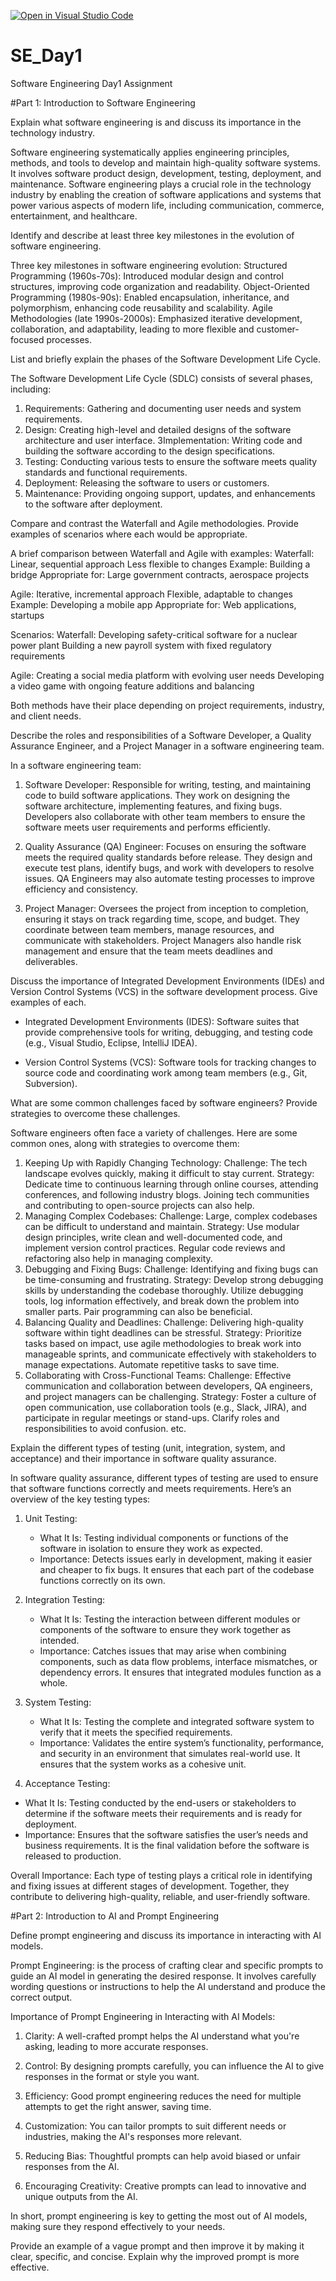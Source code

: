[![Open in Visual Studio Code](https://classroom.github.com/assets/open-in-vscode-2e0aaae1b6195c2367325f4f02e2d04e9abb55f0b24a779b69b11b9e10269abc.svg)](https://classroom.github.com/online_ide?assignment_repo_id=15560165&assignment_repo_type=AssignmentRepo)
# SE_Day1
Software Engineering Day1 Assignment

#Part 1: Introduction to Software Engineering



Explain what software engineering is and discuss its importance in the technology industry.

Software engineering systematically applies engineering principles, methods, and tools to develop and maintain high-quality software systems. It involves software product design, development, testing, deployment, and maintenance.
Software engineering plays a crucial role in the technology industry by enabling the creation of software applications and systems that power various aspects of modern life, including communication, commerce, entertainment, and healthcare.


Identify and describe at least three key milestones in the evolution of software engineering.

Three key milestones in software engineering evolution:
Structured Programming (1960s-70s): Introduced modular design and control structures, improving code organization and readability.
Object-Oriented Programming (1980s-90s): Enabled encapsulation, inheritance, and polymorphism, enhancing code reusability and scalability.
Agile Methodologies (late 1990s-2000s): Emphasized iterative development, collaboration, and adaptability, leading to more flexible and customer-focused processes.

List and briefly explain the phases of the Software Development Life Cycle.

The Software Development Life Cycle (SDLC) consists of several phases, including:
1. Requirements: Gathering and documenting user needs and system requirements.
2. Design: Creating high-level and detailed designs of the software architecture and user interface.
3Implementation: Writing code and building the software according to the design specifications.
4. Testing: Conducting various tests to ensure the software meets quality standards and functional requirements.
5. Deployment: Releasing the software to users or customers.
6. Maintenance: Providing ongoing support, updates, and enhancements to the software after deployment.


Compare and contrast the Waterfall and Agile methodologies. Provide examples of scenarios where each would be appropriate.

A brief comparison between Waterfall and Agile with examples:
Waterfall:
Linear, sequential approach
Less flexible to changes
Example: Building a bridge
Appropriate for: Large government contracts, aerospace projects

Agile:
Iterative, incremental approach
Flexible, adaptable to changes
Example: Developing a mobile app
Appropriate for: Web applications, startups

Scenarios:
Waterfall:
Developing safety-critical software for a nuclear power plant
Building a new payroll system with fixed regulatory requirements

Agile:
Creating a social media platform with evolving user needs
Developing a video game with ongoing feature additions and balancing

Both methods have their place depending on project requirements, industry, and client needs.

Describe the roles and responsibilities of a Software Developer, a Quality Assurance Engineer, and a Project Manager in a software engineering team.

In a software engineering team:
1. Software Developer: Responsible for writing, testing, and maintaining code to build software applications. They work on designing the software architecture, implementing features, and fixing bugs. Developers also collaborate with other team members to ensure the software meets user requirements and performs efficiently.

2. Quality Assurance (QA) Engineer: Focuses on ensuring the software meets the required quality standards before release. They design and execute test plans, identify bugs, and work with developers to resolve issues. QA Engineers may also automate testing processes to improve efficiency and consistency.

3. Project Manager: Oversees the project from inception to completion, ensuring it stays on track regarding time, scope, and budget. They coordinate between team members, manage resources, and communicate with stakeholders. Project Managers also handle risk management and ensure that the team meets deadlines and deliverables.

Discuss the importance of Integrated Development Environments (IDEs) and Version Control Systems (VCS) in the software development process. Give examples of each.

- Integrated Development Environments (IDES): Software suites that provide comprehensive tools for writing, debugging, and testing code (e.g., Visual Studio, Eclipse, IntelliJ IDEA).

- Version Control Systems (VCS): Software tools for tracking changes to source code and coordinating work among team members (e.g., Git, Subversion).

What are some common challenges faced by software engineers? Provide strategies to overcome these challenges.

Software engineers often face a variety of challenges. Here are some common ones, along with strategies to overcome them:
1. Keeping Up with Rapidly Changing Technology:
Challenge: The tech landscape evolves quickly, making it difficult to stay current.
Strategy: Dedicate time to continuous learning through online courses, attending conferences, and following industry blogs. Joining tech communities and contributing to open-source projects can also help.
2. Managing Complex Codebases:
Challenge: Large, complex codebases can be difficult to understand and maintain.
Strategy: Use modular design principles, write clean and well-documented code, and implement version control practices. Regular code reviews and refactoring also help in managing complexity.
3. Debugging and Fixing Bugs:
Challenge: Identifying and fixing bugs can be time-consuming and frustrating.
Strategy: Develop strong debugging skills by understanding the codebase thoroughly. Utilize debugging tools, log information effectively, and break down the problem into smaller parts. Pair programming can also be beneficial.
4. Balancing Quality and Deadlines:
Challenge: Delivering high-quality software within tight deadlines can be stressful.
Strategy: Prioritize tasks based on impact, use agile methodologies to break work into manageable sprints, and communicate effectively with stakeholders to manage expectations. Automate repetitive tasks to save time.
5. Collaborating with Cross-Functional Teams:
Challenge: Effective communication and collaboration between developers, QA engineers, and project managers can be challenging.
Strategy: Foster a culture of open communication, use collaboration tools (e.g., Slack, JIRA), and participate in regular meetings or stand-ups. Clarify roles and responsibilities to avoid confusion. etc.


Explain the different types of testing (unit, integration, system, and acceptance) and their importance in software quality assurance.

In software quality assurance, different types of testing are used to ensure that software functions correctly and meets requirements. Here’s an overview of the key testing types:

1. Unit Testing:
   - What It Is: Testing individual components or functions of the software in isolation to ensure they work as expected.
   - Importance: Detects issues early in development, making it easier and cheaper to fix bugs. It ensures that each part of the codebase functions correctly on its own.

2. Integration Testing:
   - What It Is: Testing the interaction between different modules or components of the software to ensure they work together as intended.
   - Importance: Catches issues that may arise when combining components, such as data flow problems, interface mismatches, or dependency errors. It ensures that integrated modules function as a whole.

3. System Testing:
   - What It Is: Testing the complete and integrated software system to verify that it meets the specified requirements.
   - Importance: Validates the entire system’s functionality, performance, and security in an environment that simulates real-world use. It ensures that the system works as a cohesive unit.

4.  Acceptance Testing:
   - What It Is: Testing conducted by the end-users or stakeholders to determine if the software meets their requirements and is ready for deployment.
   - Importance: Ensures that the software satisfies the user’s needs and business requirements. It is the final validation before the software is released to production.

Overall Importance: Each type of testing plays a critical role in identifying and fixing issues at different stages of development. Together, they contribute to delivering high-quality, reliable, and user-friendly software.


#Part 2: Introduction to AI and Prompt Engineering


Define prompt engineering and discuss its importance in interacting with AI models.

Prompt Engineering: is the process of crafting clear and specific prompts to guide an AI model in generating the desired response. It involves carefully wording questions or instructions to help the AI understand and produce the correct output.

Importance of Prompt Engineering in Interacting with AI Models:

1. Clarity: A well-crafted prompt helps the AI understand what you're asking, leading to more accurate responses.
  
2. Control: By designing prompts carefully, you can influence the AI to give responses in the format or style you want.

3. Efficiency: Good prompt engineering reduces the need for multiple attempts to get the right answer, saving time.

4. Customization: You can tailor prompts to suit different needs or industries, making the AI's responses more relevant.

5. Reducing Bias:  Thoughtful prompts can help avoid biased or unfair responses from the AI.

6. Encouraging Creativity: Creative prompts can lead to innovative and unique outputs from the AI.

In short, prompt engineering is key to getting the most out of AI models, making sure they respond effectively to your needs.

Provide an example of a vague prompt and then improve it by making it clear, specific, and concise. Explain why the improved prompt is more effective.
